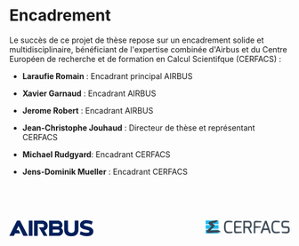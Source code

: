 # Encadrement

Le succès de ce projet de thèse repose sur un encadrement solide et multidisciplinaire, bénéficiant de l'expertise combinée d'Airbus et du Centre Européen de recherche et de formation en Calcul Scientifque (CERFACS) :

* **Laraufie Romain** : Encadrant principal AIRBUS

* **Xavier Garnaud** : Encadrant AIRBUS

* **Jerome Robert** : Encadrant AIRBUS

* **Jean-Christophe Jouhaud** : Directeur de thèse et représentant CERFACS

* **Michael Rudgyard**: Encadrant CERFACS

* **Jens-Dominik Mueller** : Encadrant CERFACS




<br><br><br>
<div style="display: flex; justify-content: space-between; align-items: flex-start;">
    <img src="../images/Airbus.png" alt="Image à gauche" style="width: 30%;">
    <img src="../images//CERFACS.png" alt="Image à droite" style="width: 30%;">
</div>
